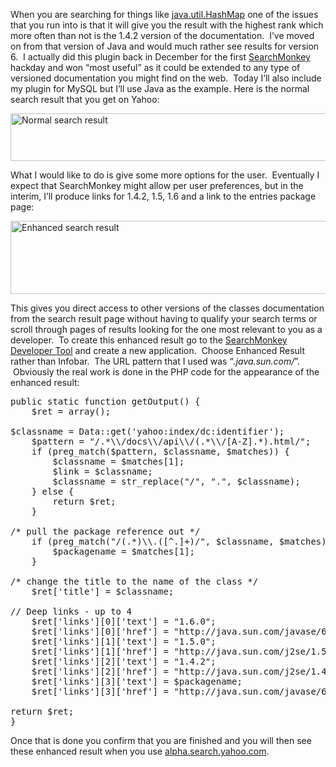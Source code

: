 When you are searching for things like <a title="Search for java.util.HashMap" href="http://search.yahoo.com/search?p=java.util.HashMap">java.util.HashMap</a> one of the issues that you run into is that it will give you the result with the highest rank which more often than not is the 1.4.2 version of the documentation.  I’ve moved on from that version of Java and would much rather see results for version 6.  I actually did this plugin back in December for the first <a href="http://developer.yahoo.com/searchmonkey/">SearchMonkey</a> hackday and won “most useful” as it could be extended to any type of versioned documentation you might find on the web.  Today I’ll also include my plugin for MySQL but I’ll use Java as the example.
<span id="more-874"></span>
Here is the normal search result that you get on Yahoo:

<img src="http://buildandtest.com/files/javautilhashmapnormal.png" alt="Normal search result" width="592" height="76" />

What I would like to do is give some more options for the user.  Eventually I expect that SearchMonkey might allow per user preferences, but in the interim, I’ll produce links for 1.4.2, 1.5, 1.6 and a link to the entries package page:

<img src="http://buildandtest.com/files/javautilhashmapenhanced.png" alt="Enhanced search result" width="560" height="117" />

This gives you direct access to other versions of the classes documentation from the search result page without having to qualify your search terms or scroll through pages of results looking for the one most relevant to you as a developer.  To create this enhanced result go to the <a title="SearchMonkey Developer Tool" href="http://developer.search.yahoo.com/wizard/index">SearchMonkey Developer Tool</a> and create a new application.  Choose Enhanced Result rather than Infobar.  The URL pattern that I used was “*.java.sun.com/*”.  Obviously the real work is done in the PHP code for the appearance of the enhanced result:
<pre>public static function getOutput() {
    $ret = array();   

$classname = Data::get('yahoo:index/dc:identifier');
    $pattern = "/.*\\/docs\\/api\\/(.*\\/[A-Z].*).html/";
    if (preg_match($pattern, $classname, $matches)) {
        $classname = $matches[1];
        $link = $classname;
        $classname = str_replace("/", ".", $classname);
    } else {
        return $ret;
    }

/* pull the package reference out */
    if (preg_match("/(.*)\\.([^.]+)/", $classname, $matches)) {
        $packagename = $matches[1];
    }

/* change the title to the name of the class */
    $ret['title'] = $classname;

// Deep links - up to 4
    $ret['links'][0]['text'] = "1.6.0";
    $ret['links'][0]['href'] = "http://java.sun.com/javase/6/docs/api/" . $link . ".html";
    $ret['links'][1]['text'] = "1.5.0";
    $ret['links'][1]['href'] = "http://java.sun.com/j2se/1.5.0/docs/api/" . $link . ".html";;
    $ret['links'][2]['text'] = "1.4.2";
    $ret['links'][2]['href'] = "http://java.sun.com/j2se/1.4.2/docs/api/" . $link . ".html";
    $ret['links'][3]['text'] = $packagename;
    $ret['links'][3]['href'] = "http://java.sun.com/javase/6/docs/api/" . str_replace(".", "/", $packagename) . "/package-summary.html";

return $ret;
}</pre>
Once that is done you confirm that you are finished and you will then see these enhanced result when you use <a title="Alpha Search" href="http://alpha.search.yahoo.com/">alpha.search.yahoo.com</a>.